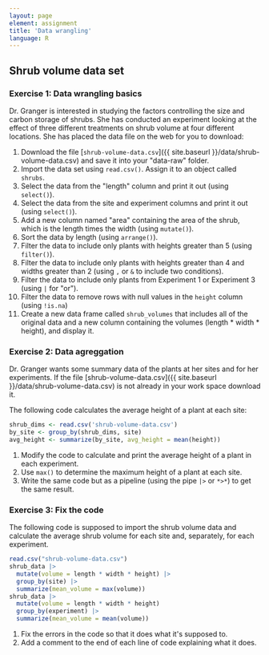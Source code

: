 ```yaml
---
layout: page
element: assignment
title: 'Data wrangling'
language: R
---
```


## Shrub volume data set
### Exercise 1: Data wrangling basics
<!-- https://github.com/datacarpentry/semester-biology/blob/main/exercises/Dplyr-shrub-volume-data-basics-R.md -->
Dr. Granger is interested in studying the factors controlling the size and
carbon storage of shrubs. She has conducted an experiment looking at the effect
of three different treatments on shrub volume at four different locations. She
has placed the data file on the web for you to download:

1. Download the file [`shrub-volume-data.csv`]({{ site.baseurl }}/data/shrub-volume-data.csv) and save it into your "data-raw" folder.
2. Import the data set using `read.csv()`. Assign it to an object called `shrubs`.
1. Select the data from the "length" column and print it out (using `select()`).
2. Select the data from the site and experiment columns and print it out (using `select()`).
3. Add a new column named "area" containing the area of the shrub, which is the length times the width (using `mutate()`).
4. Sort the data by length (using `arrange()`).
5. Filter the data to include only plants with heights greater than 5 (using `filter()`).
6. Filter the data to include only plants with heights greater than 4 and widths greater than 2 (using `,` or `&` to include two conditions).
7. Filter the data to include only plants from Experiment 1 or Experiment 3 (using `|` for "or").
8. Filter the data to remove rows with null values in the `height` column (using `!is.na`)
9. Create a new data frame called `shrub_volumes` that includes all of the original data and a new column containing the volumes (length * width * height), and display it.

### Exercise 2: Data agreggation
<!-- https://github.com/datacarpentry/semester-biology/blob/main/exercises/Dplyr-shrub-volume-aggregation-R.md -->
Dr. Granger wants some summary data of the plants at her sites and for her experiments.
If the file [shrub-volume-data.csv]({{ site.baseurl }}/data/shrub-volume-data.csv) is not already in your work space download it.

The following code calculates the average height of a plant at each site:

```r
shrub_dims <- read.csv('shrub-volume-data.csv')
by_site <- group_by(shrub_dims, site)
avg_height <- summarize(by_site, avg_height = mean(height))
```

1. Modify the code to calculate and print the average height of a plant in each
   experiment.
2. Use `max()` to determine the maximum height of a plant at each site.
3. Write the same code but as a pipeline (using the pipe `|>` or `*>*`) to get the same result.

### Exercise 3: Fix the code
<!-- https://github.com/datacarpentry/semester-biology/blob/main/exercises/Dplyr-fix-the-code-R.md -->
<!-- This is a follow-up to [Shrub Volume Aggregation]({{ site.baseurl }}/exercises/Dplyr-shrub-volume-aggregation-R). -->
<!-- If you don't already have the [shrub volume data]({{ site.baseurl }}/data/shrub-volume-data.csv) in your working directory download it. -->

The following code is supposed to import the shrub volume data and calculate the
average shrub volume for each site and, separately, for each experiment.

```r
read.csv("shrub-volume-data.csv")
shrub_data |>
  mutate(volume = length * width * height) |>
  group_by(site) |>
  summarize(mean_volume = max(volume))
shrub_data |>
  mutate(volume = length * width * height)
  group_by(experiment) |>
  summarize(mean_volume = mean(volume))
```

1. Fix the errors in the code so that it does what it's supposed to.
2. Add a comment to the end of each line of code explaining what it does.
